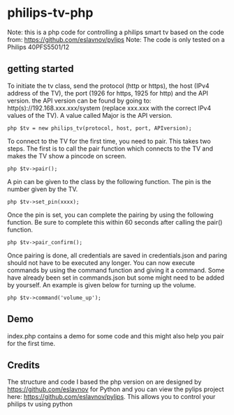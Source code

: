 # philips-tv-php

Note: this is a php code for controlling a philips smart tv based on the code from: https://github.com/eslavnov/pylips
Note: The code is only tested on a Philips 40PFS5501/12

## getting started
To initiate the tv class, send the protocol (http or https), the host (IPv4 address of the TV), the port (1926 for https, 1925 for http) and the API version. 
the API version can be found by going to: http(s)://192.168.xxx.xxx/system (replace xxx.xxx with the correct IPv4 values of the TV). A value called Major is the API version.

```php $tv = new philips_tv(protocol, host, port, APIversion);```

To connect to the TV for the first time, you need to pair. This takes two steps. The first is to call the pair function which connects to the TV and makes the TV show a pincode on screen.

```php $tv->pair();```


A pin can be given to the class by the following function. The pin is the number given by the TV. 

```php $tv->set_pin(xxxx);```


Once the pin is set, you can complete the pairing by using the following function. Be sure to complete this within 60 seconds after calling the pair() function. 

```php $tv->pair_confirm();```

Once pairing is done, all credentials are saved in credentials.json and paring should not have to be executed any longer. You can now execute commands by using the command function and giving it a command. Some have already been set in commands.json but some might need to be added by yourself. An example is given below for turning up the volume.

```php $tv->command('volume_up');```


## Demo
index.php contains a demo for some code and this might also help you pair for the first time. 

## Credits
The structure and code I based the php version on are designed by https://github.com/eslavnov for Python and you can view the pylips project here:
https://github.com/eslavnov/pylips. This allows you to control your philips tv using python
